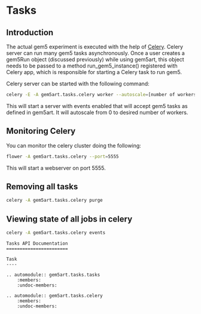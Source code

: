 # Tasks

## Introduction
The actual gem5 experiment is executed with the help of [Celery](http://www.celeryproject.org/).
Celery server can run many gem5 tasks asynchronously. Once a user creates a gem5Run object (discussed previously) while using gem5art, this object needs to be passed to a method run_gem5_instance() registered with Celery app, which is responsible for starting a Celery task to run gem5.

Celery server can be started with the following command:

```sh
celery -E -A gem5art.tasks.celery worker --autoscale=[number of workers],0
```

This will start a server with events enabled that will accept gem5 tasks as defined in gem5art.
It will autoscale from 0 to desired number of workers.

<!--Then, you can write a script (e.g., `launch_tests.py`) which will first create all of the required artifacts and will call the `run` task defined in gem5art.-->

## Monitoring Celery
You can monitor the celery cluster doing the following:

```sh
flower -A gem5art.tasks.celery --port=5555
```
This will start a webserver on port 5555.

## Removing all tasks

```sh
celery -A gem5art.tasks.celery purge
```

## Viewing state of all jobs in celery

```sh
celery -A gem5art.tasks.celery events
```

```eval_rst
Tasks API Documentation
=======================

Task
----

.. automodule:: gem5art.tasks.tasks
    :members:
    :undoc-members:

.. automodule:: gem5art.tasks.celery
    :members:
    :undoc-members:
```